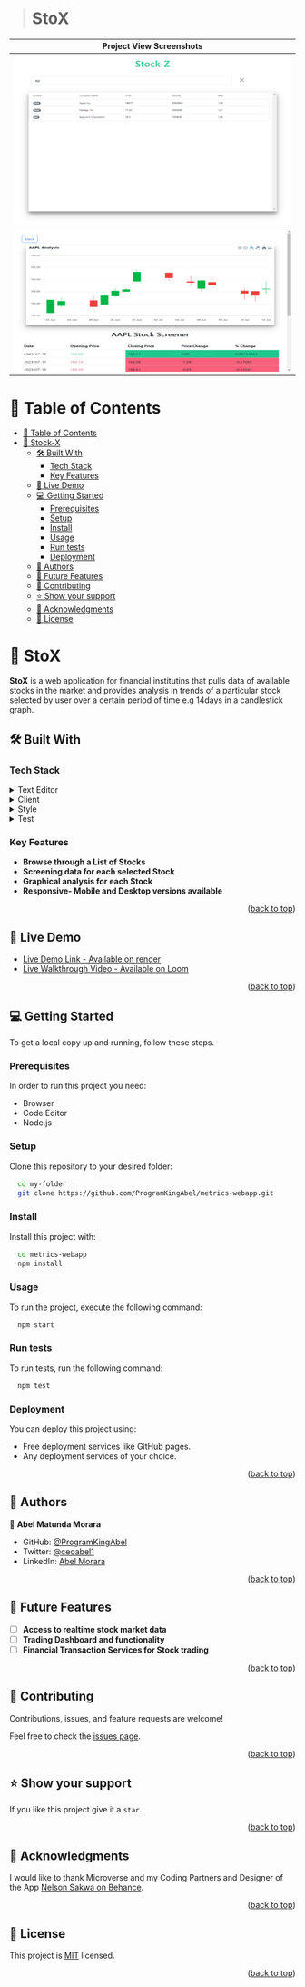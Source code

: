 <a name="readme-top"></a>


> # StoX

| Project View Screenshots                                                                                             |
| -------------------------------------------------------------------------------------------------------------------- |
| <div align="center"><img src="./src/assets/images/scrn2.png" alt="screenshot" width="500px" height="300px"/></div>   |
| <div align="center"><img src="./src/assets/images/scrn4.png" alt="screenshot" width="500px" height="250px"/></div> |


<!-- TABLE OF CONTENTS -->

# 📗 Table of Contents

- [📗 Table of Contents](#-table-of-contents)
- [📖 Stock-X ](#-StoX-)
  - [🛠 Built With ](#-built-with-)
    - [Tech Stack ](#tech-stack-)
    - [Key Features ](#key-features-)
  - [🚀 Live Demo ](#-live-demo-)
  - [💻 Getting Started ](#-getting-started-)
    - [Prerequisites](#prerequisites)
    - [Setup](#setup)
    - [Install](#install)
    - [Usage](#usage)
    - [Run tests](#run-tests)
    - [Deployment](#deployment)
  - [👥 Authors ](#-authors-)
  - [🔭 Future Features ](#-future-features-)
  - [🤝 Contributing ](#-contributing-)
  - [⭐️ Show your support ](#️-show-your-support-)
  - [🙏 Acknowledgments ](#-acknowledgments-)
  - [📝 License ](#-license-)

<!-- PROJECT DESCRIPTION -->

# 📖 StoX <a name="about-project"></a>

**StoX** is a web application for financial institutins that pulls data of available stocks in the market and provides analysis in trends of a particular stock selected by user over a certain period of time e.g 14days in a candlestick graph.

## 🛠 Built With <a name="built-with"></a>

### Tech Stack <a name="tech-stack"></a>

<details>
  <summary>Text Editor</summary>
  <ul>
    <li><a href="https://code.visualstudio.com/">Visual Studio Code</a></li>
  </ul>
</details>

<details>
  <summary>Client</summary>
  <ul>
    <li><a href="https://developer.mozilla.org/en-US/docs/Web/HTML">HTML</a></li>
    <li><a href="https://react.dev/">React.js</a></li>
  </ul>
</details>

<details>
<summary>Style</summary>
  <ul>
    <li><a href="https://developer.mozilla.org/en-US/docs/Web/CSS">CSS</a></li>
     <li><a href="https://react-bootstrap.github.io/docs/getting-started/introduction">React-bootstrap</a></li>
  </ul>
</details>

<details>
<summary>Test</summary>
  <ul>
    <li><a href="https://jestjs.io/">React testing library and Jest</a></li>
     
  </ul>
</details>

### Key Features <a name="key-features"></a>
- **Browse through a List of Stocks**
- **Screening data for each selected Stock**
- **Graphical analysis for each Stock**
- **Responsive- Mobile and Desktop versions available**

<p align="right">(<a href="#readme-top">back to top</a>)</p>

## 🚀 Live Demo <a name="live-demo"></a>
- [Live Demo Link - Available on render](https://stox-app.onrender.com/)
- [Live Walkthrough Video - Available on Loom](https://www.loom.com/share/d009c38bf9db4888b5cae56f70d52e3a?sid=d46c91ce-5070-4aba-a4bd-0e4bc11627a9)

<p align="right">(<a href="#readme-top">back to top</a>)</p>

## 💻 Getting Started <a name="getting-started"></a>

To get a local copy up and running, follow these steps.

### Prerequisites

In order to run this project you need:
- Browser
- Code Editor
- Node.js

### Setup

Clone this repository to your desired folder:

```sh
  cd my-folder
  git clone https://github.com/ProgramKingAbel/metrics-webapp.git
```

### Install

Install this project with:

```sh
  cd metrics-webapp
  npm install
```

### Usage

To run the project, execute the following command:

```sh
  npm start
```

### Run tests

To run tests, run the following command:

```sh
  npm test
```

### Deployment

You can deploy this project using:

- Free deployment services like GitHub pages.
- Any deployment services of your choice.

<p align="right">(<a href="#readme-top">back to top</a>)</p>

<!-- AUTHORS -->

## 👥 Authors <a name="authors"></a>

👤 **Abel Matunda Morara**

- GitHub: [@ProgramKingAbel](https://github.com/ProgramKingAbel)
- Twitter: [@ceoabel1](https://twitter.com/ceoabel1)
- LinkedIn: [Abel Morara](https://www.linkedin.com/in/abelmatundamorara-451340250/)


<p align="right">(<a href="#readme-top">back to top</a>)</p>

<!-- FUTURE FEATURES -->

## 🔭 Future Features <a name="future-features"></a>
- [ ] **Access to realtime stock market data**
- [ ] **Trading Dashboard and functionality**
- [ ] **Financial Transaction Services for Stock trading**

<p align="right">(<a href="#readme-top">back to top</a>)</p>

<!-- CONTRIBUTING -->

## 🤝 Contributing <a name="contributing"></a>

Contributions, issues, and feature requests are welcome!

Feel free to check the [issues page]((https://github.com/ProgramKingAbel/metrics-webapp/issues)).

<p align="right">(<a href="#readme-top">back to top</a>)</p>

<!-- SUPPORT -->

## ⭐️ Show your support <a name="support"></a>

If you like this project give it a `star`.

<p align="right">(<a href="#readme-top">back to top</a>)</p>

<!-- ACKNOWLEDGEMENTS -->

## 🙏 Acknowledgments <a name="acknowledgements"></a>

I would like to thank Microverse and my Coding Partners and Designer of the App [Nelson Sakwa on Behance](https://www.behance.net/gallery/31579789/Ballhead-App-(Free-PSDs)).

<p align="right">(<a href="#readme-top">back to top</a>)</p>

<!-- LICENSE -->

## 📝 License <a name="license"></a>

This project is [MIT](./LICENSE) licensed.

<p align="right">(<a href="#readme-top">back to top</a>)</p>
